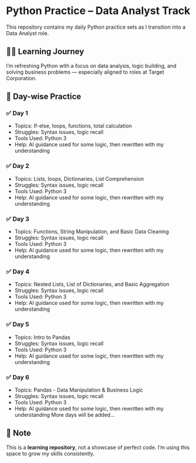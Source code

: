 # Python Practice – Data Analyst Track

This repository contains my daily Python practice sets as I transition into a Data Analyst role.

## 👨‍🎓 Learning Journey
I’m refreshing Python with a focus on data analysis, logic building, and solving business problems — especially aligned to roles at Target Corporation.

## 📘 Day-wise Practice

### ✅ Day 1
- Topics: If-else, loops, functions, total calculation
- Struggles: Syntax issues, logic recall
- Tools Used: Python 3
- Help: AI guidance used for some logic, then rewritten with my understanding

### ✅ Day 2
- Topics: Lists, loops, Dictionaries, List Comprehension
- Struggles: Syntax issues, logic recall
- Tools Used: Python 3
- Help: AI guidance used for some logic, then rewritten with my understanding

### ✅ Day 3
- Topics: Functions, String Manipulation, and Basic Data Cleaning
- Struggles: Syntax issues, logic recall
- Tools Used: Python 3
- Help: AI guidance used for some logic, then rewritten with my understanding

### ✅ Day 4
- Topics: Nested Lists, List of Dictionaries, and Basic Aggregation
- Struggles: Syntax issues, logic recall
- Tools Used: Python 3
- Help: AI guidance used for some logic, then rewritten with my understanding

### ✅ Day 5
- Topics:  Intro to Pandas
- Struggles: Syntax issues, logic recall
- Tools Used: Python 3
- Help: AI guidance used for some logic, then rewritten with my understanding

### ✅ Day 6
- Topics: Pandas - Data Manipulation & Business Logic
- Struggles: Syntax issues, logic recall
- Tools Used: Python 3
- Help: AI guidance used for some logic, then rewritten with my understanding
More days will be added...

## 📌 Note
This is a **learning repository**, not a showcase of perfect code. I’m using this space to grow my skills consistently.
